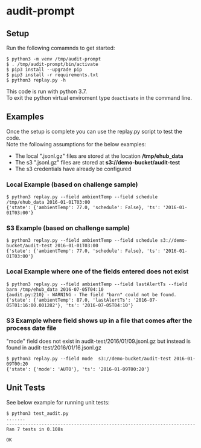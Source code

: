 # audit-prompt

## Setup
 Run the following comamnds to get started:  

```
$ python3 -m venv /tmp/audit-prompt  
$ . /tmp/audit-prompt/bin/activate
$ pip3 install --upgrade pip
$ pip3 install -r requirements.txt
$ python3 replay.py -h
```

This code is run with python 3.7.  
To exit the python virtual enviroment type `deactivate` in the command line.

## Examples
Once the setup is complete you can use the replay.py script to test the code.    
Note the following assumptions for the below examples:  

- The local ".jsonl.gz" files are stored at the location **/tmp/ehub_data**
- The s3 ".jsonl.gz" files are stored at **s3://demo-bucket/audit-test**  
- The s3 credentials have already be configured  

### Local Example (based on challenge sample)
```
$ python3 replay.py --field ambientTemp --field schedule /tmp/ehub_data 2016-01-01T03:00
{'state': {'ambientTemp': 77.0, 'schedule': False}, 'ts': '2016-01-01T03:00'}
```  

### S3 Example (based on challenge sample)
```
$ python3 replay.py --field ambientTemp --field schedule s3://demo-bucket/audit-test 2016-01-01T03:00
{'state': {'ambientTemp': 77.0, 'schedule': False}, 'ts': '2016-01-01T03:00'}
```

### Local Example where one of the fields entered does not exist
```
$ python3 replay.py --field ambientTemp --field lastAlertTs --field barn /tmp/ehub_data 2016-07-05T04:10
{audit.py:210} - WARNING - The field "barn" could not be found.
{'state': {'ambientTemp': 87.0, 'lastAlertTs': '2016-07-05T01:16:00.001282'}, 'ts': '2016-07-05T04:10'}
```

### S3 Example where field shows up in a file that comes after the process date file 
"mode" field does not exist in audit-test/2016/01/09.jsonl.gz but instead is found in audit-test/2016/01/16.jsonl.gz
```
$ python3 replay.py --field mode  s3://demo-bucket/audit-test 2016-01-09T00:20
{'state': {'mode': 'AUTO'}, 'ts': '2016-01-09T00:20'}
```  

## Unit Tests
See below example for running unit tests:  
```
$ python3 test_audit.py
.......
----------------------------------------------------------------------
Ran 7 tests in 0.108s

OK
```